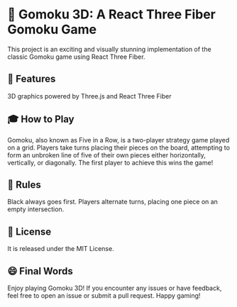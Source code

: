 # 🎲 Gomoku 3D: A React Three Fiber Gomoku Game
This project is an exciting and visually stunning implementation of the classic Gomoku game using React Three Fiber.

## 🌟 Features
3D graphics powered by Three.js and React Three Fiber

## 🎓 How to Play
Gomoku, also known as Five in a Row, is a two-player strategy game played on a grid. 
Players take turns placing their pieces on the board, attempting to form an unbroken line of five of their own pieces either horizontally, vertically, or diagonally. 
The first player to achieve this wins the game! 

## 📖 Rules
Black always goes first.
Players alternate turns, placing one piece on an empty intersection.

## 📄 License
It is released under the MIT License.

## 😄 Final Words
Enjoy playing Gomoku 3D! If you encounter any issues or have feedback, feel free to open an issue or submit a pull request. Happy gaming!
